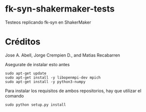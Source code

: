 # fk-syn-shakermaker-tests
Testeos replicando fk-syn en ShakerMaker

# Créditos
Jose A. Abell, Jorge Crempien D., and Matias Recabarren


Asegurate de instalar esto antes

```
sudo apt-get update
sudo apt-get install -y libopenmpi-dev mpich
sudo apt-get install -y python3-numpy
```

Para instalar los requisitos de ambos repositorios, hay que utilizar el comando 

```sudo python setup.py install```